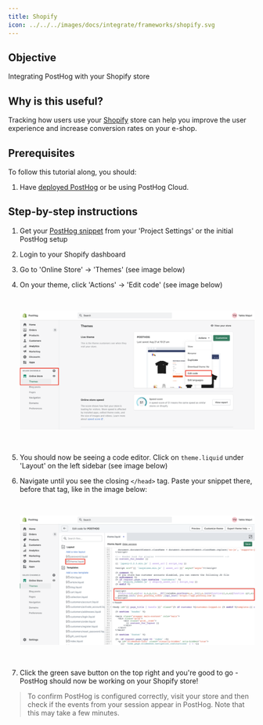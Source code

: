 ```yaml
---
title: Shopify
icon: ../../../images/docs/integrate/frameworks/shopify.svg
---
```


## Objective

Integrating PostHog with your Shopify store

## Why is this useful?

Tracking how users use your [Shopify](https://www.shopify.com/) store can help you improve the user experience and increase conversion rates on your e-shop.  

## Prerequisites

To follow this tutorial along, you should:

1. Have [deployed PostHog](/docs/deployment) or be using PostHog Cloud.

## Step-by-step instructions

1. Get your [PostHog snippet](/docs/integrate) from your 'Project Settings' or the initial PostHog setup
1. Login to your Shopify dashboard
1. Go to 'Online Store' -> 'Themes' (see image below)
1. On your theme, click 'Actions' -> 'Edit code' (see image below)

    <br />

    ![Shopify Dashboard](../../../images/tutorials/shopify/shopify-dashboard.png)

    <br />

1. You should now be seeing a code editor. Click on `theme.liquid` under 'Layout' on the left sidebar (see image below)
1. Navigate until you see the closing `</head>` tag. Paste your snippet there, before that tag, like in the image below:

    <br />

    ![Shopify Dashboard](../../../images/tutorials/shopify/snippet.png)
    
    <br />

1. Click the green save button on the top right and you're good to go - PostHog should now be working on your Shopify store!

> To confirm PostHog is configured correctly, visit your store and then check if the events from your session appear in PostHog. Note that this may take a few minutes.
